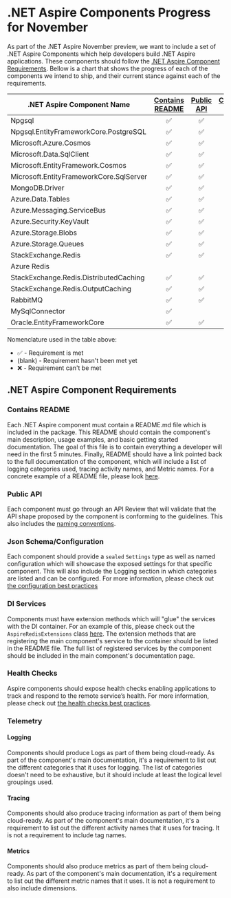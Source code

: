 # .NET Aspire Components Progress for November

As part of the .NET Aspire November preview, we want to include a set of .NET Aspire Components which help developers build .NET Aspire applications. These components should follow the [.NET Aspire Component Requirements](#net-aspire-component-requirements). Bellow is a chart that shows the progress of each of the components we intend to ship, and their current stance against each of the requirements.

| .NET Aspire Component Name              | [Contains README](#contains-readme) | [Public API](#public-api) | [Configuration Schema](#json-schemaconfiguration) | [DI Services](#di-services) | [Logging](#logging) | [Tracing](#tracing) | [Metrics](#metrics) | [Health Checks](#health-checks) |
| --------------------------------------- | :---------------------------------: | :-----------------------: | :----------------------------------------------------: | :-------------------------: | :-----------------: | :-----------------: | :-----------------: | :-----------------------------: |
| Npgsql                                  |                  ✅                  |             ✅             |                           ✅                            |              ✅              |          ✅          |        ✅            |         ✅           |              ✅                  |
| Npgsql.EntityFrameworkCore.PostgreSQL   |                  ✅                  |             ✅             |                           ✅                            |              ✅              |          ✅          |        ✅            |         ✅           |              ✅                  |
| Microsoft.Azure.Cosmos                  |                  ✅                  |             ✅             |                           ✅                            |              ✅              |          ✅          |        ✅            |         ❌          |              ❌                  |
| Microsoft.Data.SqlClient                |                  ✅                  |             ✅             |                           ✅                            |              ✅              |          ❌          |        ✅            |         ✅           |              ✅                  |
| Microsoft.EntityFramework.Cosmos        |                  ✅                  |             ✅             |                           ✅                            |              ✅              |          ✅          |        ✅            |         ❌          |              ❌                  |
| Microsoft.EntityFrameworkCore.SqlServer |                  ✅                  |             ✅             |                           ✅                            |              ✅              |          ✅          |        ✅            |         ✅           |              ✅                  |
| MongoDB.Driver                          |                  ✅                  |             ✅             |                           ✅                            |              ✅              |          ✅          |        ✅            |         ❌           |              ✅                  |
| Azure.Data.Tables                       |                  ✅                  |             ✅             |                           ✅                            |              ✅              |          ✅          |        ✅            |         ❌           |              ✅                  |
| Azure.Messaging.ServiceBus              |                  ✅                  |             ✅             |                           ✅                            |              ✅              |          ✅          |        ✅            |         ❌           |              ✅                  |
| Azure.Security.KeyVault                 |                  ✅                  |             ✅             |                           ✅                            |              ✅              |          ✅          |        ✅            |         ❌           |              ✅                  |
| Azure.Storage.Blobs                     |                  ✅                  |             ✅             |                           ✅                            |              ✅              |          ✅          |        ✅            |         ❌           |              ✅                  |
| Azure.Storage.Queues                    |                  ✅                  |             ✅             |                           ✅                            |              ✅              |          ✅          |        ✅            |         ❌           |              ✅                  |
| StackExchange.Redis                     |                  ✅                  |             ✅             |                           ✅                            |              ✅              |          ✅          |        ✅            |         ❌           |              ✅                  |
| Azure Redis                             |                                      |                           |                                                        |                             |                     |                     |                     |                                 |
| StackExchange.Redis.DistributedCaching  |                  ✅                  |             ✅             |                           N/A                            |              ✅              |          ✅          |        ✅            |         ❌           |              ✅                  |
| StackExchange.Redis.OutputCaching       |                  ✅                  |             ✅             |                           N/A                            |              ✅              |          ✅          |        ✅            |         ❌           |              ✅                  |
| RabbitMQ                                |                  ✅                  |             ✅             |                           ✅                            |              ✅              |                      |                      |         ❌           |              ✅                  |
| MySqlConnector                          |                  ✅                  |                           |                           ✅                            |              ✅              |          ✅          |        ✅            |         ✅           |              ✅                  |
| Oracle.EntityFrameworkCore              |                  ✅                  |             ✅             |                           ✅                            |              ✅              |          ✅          |        ✅            |         ✅           |              ✅                  |

Nomenclature used in the table above:

- ✅ - Requirement is met
- (blank) - Requirement hasn't been met yet
- ❌ - Requirement can't be met

## .NET Aspire Component Requirements

### Contains README

Each .NET Aspire component must contain a README.md file which is included in the package. This README should contain the component's main description, usage examples, and basic getting started documentation. The goal of this file is to contain everything a developer will need in the first 5 minutes. Finally, README should have a link pointed back to the full documentation of the component, which will include a list of logging categories used, tracing activity names, and Metric names. For a concrete example of a README file, please look [here](./Aspire.StackExchange.Redis/README.md).

### Public API

Each component must go through an API Review that will validate that the API shape proposed by the component is conforming to the guidelines. This also includes the [naming conventions](./README.md#naming).

### Json Schema/Configuration

Each component should provide a `sealed` `Settings` type as well as named configuration which will showcase the exposed settings for that specific component. This will also include the Logging section in which categories are listed and can be configured. For more information, please check out [the configuration best practices](./README.md#configuration)

### DI Services

Components must have extension methods which will "glue" the services with the DI container. For an example of this, please check out the `AspireRedisExtensions` class [here](./Aspire.StackExchange.Redis/AspireRedisExtensions.cs). The extension methods that are registering the main component's service to the container should be listed in the README file. The full list of registered services by the component should be included in the main component's documentation page.

### Health Checks

Aspire components should expose health checks enabling applications to track and respond to the remote service’s health. For more information, please check out [the health checks best practices](./README.md#health-checks).

### Telemetry

#### Logging

Components should produce Logs as part of them being cloud-ready. As part of the component's main documentation, it's a requirement to list out the different categories that it uses for logging. The list of categories doesn't need to be exhaustive, but it should include at least the logical level groupings used.

#### Tracing

Components should also produce tracing information as part of them being cloud-ready. As part of the component's main documentation, it's a requirement to list out the different activity names that it uses for tracing. It is not a requirement to include tag names.

#### Metrics

Components should also produce metrics as part of them being cloud-ready. As part of the component's main documentation, it's a requirement to list out the different metric names that it uses. It is not a requirement to also include dimensions.
